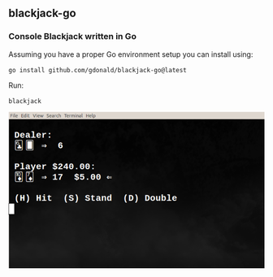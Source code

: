## blackjack-go

### Console Blackjack written in Go

Assuming you have a proper Go environment setup you can install using:

    go install github.com/gdonald/blackjack-go@latest

Run:

	blackjack

![Blackjack](https://raw.githubusercontent.com/gdonald/blackjack-go/main/bj.png)
